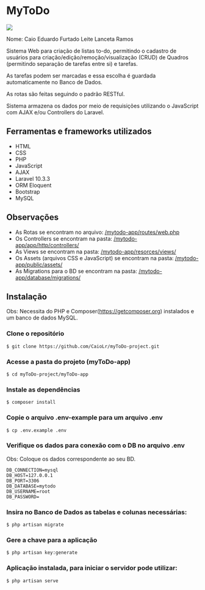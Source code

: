 # MyToDo

<img src="/img/MyToDo.jpg">

Nome: Caio Eduardo Furtado Leite Lanceta Ramos

Sistema Web para criação de listas to-do, permitindo o cadastro de usuários para criação/edição/remoção/visualização (CRUD) de Quadros (permitindo separação de tarefas entre si) e tarefas. 

As tarefas podem ser marcadas e essa escolha é guardada automaticamente no Banco de Dados.

As rotas são feitas seguindo o padrão RESTful.

Sistema armazena os dados por meio de requisições utilizando o JavaScript com AJAX e/ou Controllers do Laravel.

## Ferramentas e frameworks utilizados
- HTML
- CSS
- PHP
- JavaScript
- AJAX
- Laravel 10.3.3
- ORM Eloquent
- Bootstrap
- MySQL

## Observações
- As Rotas se encontram no arquivo: <a href="https://github.com/CaioLr/myToDo-project/blob/main/myToDo-app/routes/web.php">/mytodo-app/routes/web.php</a>
- Os Controllers se encontram na pasta: <a href="https://github.com/CaioLr/myToDo-project/tree/main/myToDo-app/app/Http/Controllers">/mytodo-app/app/http/controllers/</a>
- As Views se encontram na pasta: <a href="https://github.com/CaioLr/myToDo-project/tree/main/myToDo-app/resources/views">/mytodo-app/resorces/views/</a>
- Os Assets (arquivos CSS e JavaScript) se encontram na pasta: <a href="https://github.com/CaioLr/myToDo-project/tree/main/myToDo-app/public/assets">/mytodo-app/public/assets/</a>
- As Migrations para o BD se encontram na pasta: <a href="https://github.com/CaioLr/myToDo-project/tree/main/myToDo-app/database/migrations">/mytodo-app/database/migrations/</a>

## Instalação
Obs: Necessita do PHP e Composer(https://getcomposer.org) instalados e um banco de dados MySQL.

### Clone o repositório
    $ git clone https://github.com/CaioLr/myToDo-project.git
### Acesse a pasta do projeto (myToDo-app)
    $ cd myToDo-project/myToDo-app 
### Instale as dependências
    $ composer install
### Copie o arquivo .env-example para um arquivo .env
    $ cp .env.example .env
### Verifique os dados para conexão com o DB no arquivo .env
Obs: Coloque os dados correspondente ao seu BD.
```
DB_CONNECTION=mysql
DB_HOST=127.0.0.1
DB_PORT=3306
DB_DATABASE=mytodo
DB_USERNAME=root
DB_PASSWORD=
```
### Insira no Banco de Dados as tabelas e colunas necessárias:
    $ php artisan migrate
### Gere a chave para a aplicação
    $ php artisan key:generate
### Aplicação instalada, para iniciar o servidor pode utilizar:
    $ php artisan serve

